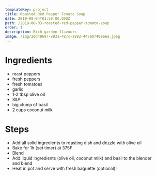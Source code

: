 ```yaml
---
templateKey: project
title: Roasted Red Pepper Tomato Soup
date: 2019-08-04T01:59:00.000Z
path: /2019-08-03-roasted-red-pepper-tomato-soup
order: 1
description: Rich garden flavours
image: /img/2dd49697-8931-487c-a882-447b0740e6ea.jpeg
---
```

# Ingredients
* roast peppers
* fresh peppers
* fresh tomatoes
* garlic
* 1-2 tbsp olive oil
* S&P
* big clump of basil
* 2 cups coconut milk

# Steps
* Add all solid ingredients to roasting dish and drizzle with olive oil
* Bake for 1h (set timer) at 375F
* Blend
* Add liquid ingredients (olive oil, coconut milk) and basil to the blender and blend
* Heat in pot and serve with fresh baguette (optional)!
